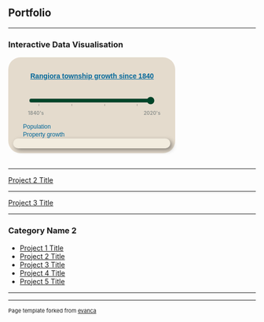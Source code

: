 ## Portfolio

---

### Interactive Data Visualisation 

<style type="text/css">	
  
    #play-controls {
        text-align: left;
        min-width: 320px;
        max-width: 320px;
        margin: 0 auto;
        padding: 5px 0 1em;
    }

    #play-controls * {
        display: inline-block;
        vertical-align: middle;
    }

	#steplist {
		display: none;
	}

	#slider-control-values {
		width: 270px;
		margin: 0px 10px 0px 30px;
		font-size: 10px;
        font-weight: 600;
		color: #8d918d;
	}
	
	.align-left {
		float: left;
	}
	
	.align-right {
		float: right;
	}

    #play-pause-button {
        width: 20px;
        height: 20px;
        text-align: center;
        font-size: 15px;
        cursor: pointer;
        color: #222;
        border: 0;
        background: transparent;
    }

    #play-range {
        margin: 2.5%;
        width: 80%;
        accent-color: #004529;
    }

    #play-output {
        font-family: Arial, Helvetica, sans-serif;
    }

    input[type="range"]::-moz-range-track {
        padding: 0 10px;
        background: repeating-linear-gradient(to right, 
            #ccc, 
            #ccc 10%, 
            #000 10%, 
            #000 11%, 
            #ccc 11%, 
            #ccc 20%);
	}

    #d3div {
        border-radius: 25px;
        background: #e4dbcd;
        padding: 10px; 
        width: 320px;
        height: auto;  
    }

    #d3div h4 a {
        margin: 10px 10px 10px 35px;
        font-family: sans-serif;
        font-size: 14px;
        font-weight: 600;
        color: #069; 
    }

    #divChart p, #divMap p {
        margin: 0px 0px 0px 20px;
        font-family: sans-serif;
        line-height: 16px;
        font-size: 12px;
        font-weight: 300;
        color: #069; 
    }
    
    
	#initialMap.hidden {
		display: none;
	}

    .propertylabel {
		font-family: Helvetica, sans-serif;
		font-size: 4px;
		fill: rgb(239,101,72);
		text-anchor: middle;
        display: none;
    }

    #divStoryBox {
        width: 300px;
        height: auto;
        padding: 10px;
        background-color: #f2ecdf;
        -webkit-border-radius: 10px;
        -moz-border-radius: 10px;
        border-radius: 10px;
        -webkit-box-shadow: 4px 4px 10px rgba(0, 0, 0, 0.4);
        -moz-box-shadow: 4px 4px 10px rgba(0, 0, 0, 0.4);
        box-shadow: 4px 4px 10px rgba(0, 0, 0, 0.4);
        pointer-events: none;
    }
			
	#divStoryBox.hidden {
		display: none;
	}

    #divStoryBox p {
        margin: 0;
        font-family: sans-serif;
        font-size: 12px;
        line-height: 16px;    
    }

</style>

<div id="d3div">
    <!-- Infographic title -->
    <h4><a href="/sample_page">Rangiora township growth since 1840</a></h4>
    <!-- Step slider with play/pause automation -->
    <div id="play-controls">
        <button id="play-pause-button" class="fa fa-play" title="play"></button>
        <input id="play-range" type="range" value="2020" min="1840" max="2020" step="10" list="steplist">
        <datalist id="steplist">
            <option>1850</option>
            <option>1900</option>
            <option>1950</option>
            <option>2000</option>
        </datalist>
        <output id="play-output" for="play-range" name="year"></output>
        <div id="slider-control-values">
            <div class="align-left">1840's</div>
            <div class="align-right">2020's</div>
            <div style="clear: both;"></div>
        </div>
    </div>
    <!-- Population bar chart -->
    <div id="divChart">
        <p>Population</p>
    </div>
    <!-- Properties map -->
    <div id="divMap">
        <p>Property growth</p>
    </div>
    <!-- Story box for text and images -->
    <div id="divStoryBox" >
        <p><strong><span id="storyBoxTitle" style="color: #069"></span></strong></p>
        <p><span id="storyBoxText"></span></p>
        <p><span id="storyBoxCitation" style="font-size: 9px; color: #8d918d"></span></p>
    </div>
</div>

<script src="https://d3js.org/d3.v7.min.js"></script>
<link rel="stylesheet" href="https://cdnjs.cloudflare.com/ajax/libs/font-awesome/4.7.0/css/font-awesome.min.css">
<script type="text/javascript">

    //Define Global variables
    const baseDataset = [ 
        { key: 0, decade: 1840, population: 0, color: `#004529`, text: `Prior to Ngati Toa's attack and destruction of Kaiapohia Pa in 1831, Ngai Tahu built pataka in Rangiora to store weapons and food.`, ahref: `https://waimakaririlibraries.com/__data/assets/pdf_file/0023/13874/Chapter-1-Breaching-the-Unknown-1.pdf`, image:`src="/images/Te_Rakawakaputa_sketch.png" alt="Te Rakawakaputa on the Korotuaheka in December 1848" height="90px" width="160px"`},		
        { key: 1, decade: 1850, population: 20, color: `#004529`, text: `In 1851, Charles Torlesse and John Boys, together with their wives (two Townsend sisters from Ferrymead - Alicia and Priscilla) were the first Europeans to build homes on recently acquired rural sections in Rangiora`, ahref: `https://waimakaririlibraries.com/__data/assets/pdf_file/0023/13874/Chapter-1-Breaching-the-Unknown-1.pdf`, image:`src="/images/Te_Rakawakaputa_sketch.png" alt="Te Rakawakaputa on the Korotuaheka in December 1848" height="90px" width="160px"`},		
        { key: 2, decade: 1860, population: 200, color: `#006837`, text: `1860's text`, ahref: `https://waimakaririlibraries.com/__data/assets/pdf_file/0023/13874/Chapter-1-Breaching-the-Unknown-1.pdf`, image:`src="/images/Te_Rakawakaputa_sketch.png" alt="Te Rakawakaputa on the Korotuaheka in December 1848" height="90px" width="160px"`},		
        { key: 3, decade: 1870, population: 750, color: `#238443`, text: `1870's text`, ahref: `https://waimakaririlibraries.com/__data/assets/pdf_file/0023/13874/Chapter-1-Breaching-the-Unknown-1.pdf`, image:`src="/images/Te_Rakawakaputa_sketch.png" alt="Te Rakawakaputa on the Korotuaheka in December 1848" height="90px" width="160px"`},
        { key: 4, decade: 1880, population: 1500, color: `#41ab5d`, text: `1880's text`, ahref: `https://waimakaririlibraries.com/__data/assets/pdf_file/0023/13874/Chapter-1-Breaching-the-Unknown-1.pdf`, image:`src="/images/Te_Rakawakaputa_sketch.png" alt="Te Rakawakaputa on the Korotuaheka in December 1848" height="90px" width="160px"`},
        { key: 5, decade: 1890, population: 1800, color: `#78c679`, text: `1890's text`, ahref: `https://waimakaririlibraries.com/__data/assets/pdf_file/0023/13874/Chapter-1-Breaching-the-Unknown-1.pdf`, image:`src="/images/Te_Rakawakaputa_sketch.png" alt="Te Rakawakaputa on the Korotuaheka in December 1848" height="90px" width="160px"`},
        { key: 6, decade: 1900, population: 1800, color: `#addd8e`, text: `1900's text`, ahref: `https://waimakaririlibraries.com/__data/assets/pdf_file/0023/13874/Chapter-1-Breaching-the-Unknown-1.pdf`, image:`src="/images/Te_Rakawakaputa_sketch.png" alt="Te Rakawakaputa on the Korotuaheka in December 1848" height="90px" width="160px"`},
        { key: 7, decade: 1910, population: 1800, color: `#d9f0a3`, text: `By the 1910's, Rangiora had still not grown much`, ahref: `https://waimakaririlibraries.com/__data/assets/pdf_file/0023/13874/Chapter-1-Breaching-the-Unknown-1.pdf`, image:`src="/images/Te_Rakawakaputa_sketch.png" alt="Te Rakawakaputa on the Korotuaheka in December 1848" height="90px" width="160px"`},
        { key: 8, decade: 1920, population: 2000, color: `#f7fcb9`, text: `1920's text`, ahref: `https://waimakaririlibraries.com/__data/assets/pdf_file/0023/13874/Chapter-1-Breaching-the-Unknown-1.pdf`, image:`src="/images/Te_Rakawakaputa_sketch.png" alt="Te Rakawakaputa on the Korotuaheka in December 1848" height="90px" width="160px"`},
        { key: 9, decade: 1930, population: 2100, color: `#ffffe5`, text: `1930's text`, ahref: `https://waimakaririlibraries.com/__data/assets/pdf_file/0023/13874/Chapter-1-Breaching-the-Unknown-1.pdf`, image:`src="/images/Te_Rakawakaputa_sketch.png" alt="Te Rakawakaputa on the Korotuaheka in December 1848" height="90px" width="160px"`},
        { key: 10, decade: 1940, population: 2300, color: `#fff7bc`, text: `1940's text`, ahref: `https://waimakaririlibraries.com/__data/assets/pdf_file/0023/13874/Chapter-1-Breaching-the-Unknown-1.pdf`, image:`src="/images/Te_Rakawakaputa_sketch.png" alt="Te Rakawakaputa on the Korotuaheka in December 1848" height="90px" width="160px"`},
        { key: 11, decade: 1950, population: 2800, color: `#fee391`, text: `1950's text`, ahref: `https://waimakaririlibraries.com/__data/assets/pdf_file/0023/13874/Chapter-1-Breaching-the-Unknown-1.pdf`, image:`src="/images/Te_Rakawakaputa_sketch.png" alt="Te Rakawakaputa on the Korotuaheka in December 1848" height="90px" width="160px"`},
        { key: 12, decade: 1960, population: 3500, color: `#fec44f`, text: `1960's text`, ahref: `https://waimakaririlibraries.com/__data/assets/pdf_file/0023/13874/Chapter-1-Breaching-the-Unknown-1.pdf`, image:`src="/images/Te_Rakawakaputa_sketch.png" alt="Te Rakawakaputa on the Korotuaheka in December 1848" height="90px" width="160px"`},
        { key: 13, decade: 1970, population: 4800, color: `#fe9929`, text: `1970's text`, ahref: `https://waimakaririlibraries.com/__data/assets/pdf_file/0023/13874/Chapter-1-Breaching-the-Unknown-1.pdf`, image:`src="/images/Te_Rakawakaputa_sketch.png" alt="Te Rakawakaputa on the Korotuaheka in December 1848" height="90px" width="160px"`} ,
        { key: 14, decade: 1980, population: 6400, color: `#ec7014`, text: `1980's text`, ahref: `https://waimakaririlibraries.com/__data/assets/pdf_file/0023/13874/Chapter-1-Breaching-the-Unknown-1.pdf`, image:`src="/images/Te_Rakawakaputa_sketch.png" alt="Te Rakawakaputa on the Korotuaheka in December 1848" height="90px" width="160px"`},
        { key: 15, decade: 1990, population: 8800, color: `#cc4c02`, text: `1990's text`, ahref: `https://waimakaririlibraries.com/__data/assets/pdf_file/0023/13874/Chapter-1-Breaching-the-Unknown-1.pdf`, image:`src="/images/Te_Rakawakaputa_sketch.png" alt="Te Rakawakaputa on the Korotuaheka in December 1848" height="90px" width="160px"`},
        { key: 16, decade: 2000, population: 10800, color: `#e31a1c`, text: `2000's text`, ahref: `https://waimakaririlibraries.com/__data/assets/pdf_file/0023/13874/Chapter-1-Breaching-the-Unknown-1.pdf`, image:`src="/images/Te_Rakawakaputa_sketch.png" alt="Te Rakawakaputa on the Korotuaheka in December 1848" height="90px" width="160px"`},
        { key: 17, decade: 2010, population: 12000, color: `#bd0026`, text: `2010's text`, ahref: `https://waimakaririlibraries.com/__data/assets/pdf_file/0023/13874/Chapter-1-Breaching-the-Unknown-1.pdf`, image:`src="/images/Te_Rakawakaputa_sketch.png" alt="Te Rakawakaputa on the Korotuaheka in December 1848" height="90px" width="160px"`},
        { key: 18, decade: 2020, population: 23000, color: `#800026`, text: `Following the Christchurch earthquakes in 2010 and 2011, many "red stickered" residents used their Government and insurance pay-outs to build new homes in Rangiora subdivisions, recently developed on ex-farmland beyond the original town "belts".`, ahref: `https://waimakaririlibraries.com/__data/assets/pdf_file/0023/13874/Chapter-1-Breaching-the-Unknown-1.pdf`, image:`src="/images/Te_Rakawakaputa_sketch.png" alt="Te Rakawakaputa on the Korotuaheka in December 1848" height="90px" width="160px"`}
    ];

    const decades = [];
    const colors = [];
    baseDataset.forEach(item => {
        decades.push(item.decade);
        colors.push(item.color);
    })

    let decadeValue = 2020;
    let dataset = baseDataset.slice(0,decades.indexOf(decadeValue)+1);
    let decadeValueDataObject = [baseDataset[decades.indexOf(decadeValue)]];
    const maxPopulation = d3.max(baseDataset, d => d.population);

    const w = 300;
    const h = 300;
    
    //HTML step slider control with play/pause button
    const playBtn = document.querySelector(`#play-pause-button`);
    let sliderTimer = undefined;

    function play(button) {         //Autoplay the slider, redrawing the Infograph at each slider step
        button.title = `pause`;
        button.className = `fa fa-pause`;
        sliderTimer = setInterval(function () {
            if (decadeValue >= decades[decades.length - 1]) {
                decadeValue = decades[0];
            } else {
                decadeValue += 10;
            }
            redraw(`autoSlide`);
        }, 1500);
    }

    function pause(button) {        //Pause the slider, either when manually moving the slider or when clicking the pause button
        button.title = `play`;
        button.className = `fa fa-play`;
        clearTimeout(sliderTimer);
        sliderTimer = undefined;
    }
    
    playBtn.addEventListener('click', function () {     //Toggle play and pause when the button has been clicked
        if (sliderTimer === undefined) {
            play(this);
        } else {
            pause(this);
        }
    });

    document.querySelector(`#play-range`).addEventListener(`input`, function (e) {      //Redraw the Infograph when the input has been manually changed
        pause(playBtn);
        decadeValue = parseInt(e.target.value);
        redraw(`manualSlide`);
    });
			
    //Create bar chart svg element, scales and axes
    const chartMargin = { top: 10, right: 10, bottom: 10, left: 10 };
    const chartWidth = 300 - chartMargin.left - chartMargin.right;
    const chartHeight = 60 - chartMargin.top - chartMargin.bottom;
    const barHeight = 20;

    const svgChart = d3
        .select(`div#divChart`)
        .append(`svg`)
        .attr(`width`, chartWidth + chartMargin.left + chartMargin.right)
        .attr(`height`, chartHeight + chartMargin.top + chartMargin.bottom)
        .append(`g`)
        .attr(`transform`, `translate(20,0)`);

    const xScale = d3.scaleLinear()
        .domain([0, maxPopulation])
        .range([0, chartWidth]);

    const yScale = d3.scaleBand()
        .domain([decadeValue])
        .rangeRound([0, chartHeight])
        .padding(0.15);

    const xAxis = d3.axisBottom(xScale).ticks(4, `,.3d`).tickSize(1);
    const yAxis = d3.axisLeft(yScale).tickValues([]);

    svgChart.append(`g`)
        .attr(`transform`, `translate(0,${chartHeight - 10})`)
        .call(xAxis)
        .call(g => g.select(`.domain`).remove());

    svgChart.append(`g`)
        .call(yAxis)
        .call(g => g.select(`.domain`).remove());

    //Define path generator, using the geoMercator projection
    const projection = d3
        .geoMercator()
        .scale([340000])
        .center([172.642, -43.319]);

    const path = d3.geoPath(projection);
    
    //Create map svg element and append 1840's map sketch
    const svgMap = d3
        .select(`div#divMap`)
        .append(`svg`)
        .attr(`width`, w)
        .attr(`height`, h);

    svgMap.append(`svg:image`)
        .attr(`id`, `initialMap`)
        .attr(`class`, `hidden`)
        .attr(`xlink:href`, `/images/rangiora_map_1848.png`)
        .attr(`x`, 30)
        .attr(`y`, 20)
        .attr(`width`, 250)
        .attr(`height`, 250);
             
    //Function - add bar to population bar chart svg
    function populationChart() {
        svgChart.selectAll(`rect`)
            .data(decadeValueDataObject)
            .enter()
            .append(`rect`)
            .attr(`x`, 0)
            .attr(`y`, d => yScale(d.decade))
            .attr(`height`, barHeight)
            .attr(`width`,d => ( d.population * chartWidth / maxPopulation ))
            .attr(`fill`, d => d.color);
    }
    
    //Function - set up properties map svg
    function propertyMap () {
        d3.json("/data/rangiora_property_titles.json").then(json => {				

            //Bind data and create one path per property
            const rangioramap = svgMap
                .selectAll("path")
                .data(json.features)
                .enter()
                .append("path")
                .attr("d", path)                   
                .attr("fill", function(d) {
                    //Get decade color for the property
                    const value = parseInt(d.properties.decade);
                    if (value && value <= decadeValue) {
                        return colors[decades.indexOf(value)];
                    } else {            // If property decade does not exist or is > input decade
                        return "transparent";
                    }
                });

            //Create one label per property
            const propertyLabels = svgMap
                .selectAll("text")
                .data(json.features)
                .enter()
                .append("text")
                .attr("class", "propertylabel")
                .attr("x", function(d) { return path.centroid(d)[0]; })
                .attr("y", function(d) { return path.centroid(d)[1]; })
                .text(function(d) {
                    if (d.properties.seqno) {
                        return d.properties.seqno;
                    }
                });

        }).catch( err => {console.log(err)});   
    }
                
    //Function - set up story box svg
    function storyBox () {
        d3.select(`#divStoryBox`)
            .select(`#storyBoxTitle`)
            .text(decadeValue + `'s population: ` + dataset[decades.indexOf(decadeValue)].population);

        d3.select(`#divStoryBox`)
            .select(`#storyBoxText`)
            .text(dataset[decades.indexOf(decadeValue)].text);

        d3.select(`#divStoryBox`)
            .select(`#storyBoxCitation`)
            .text(decadeValue < 1980 ? `Source: Rangiora by D.N Hawkins, Rangiora Borough Council 1983` : ``);
            
        //Display the story box
        d3.select(`#divStoryBox`).classed(`hidden`, false);    
    }
    
    //Function - redraw Infograph on change of decade in slider control
    //(this happens either by manually moving the range input on the slider, or from a timer when the slider is played automatically)
    function redraw(slideMode) {

        const lastKeyValue = dataset.length - 1;
        if (decadeValue != decades[dataset.length - 1]) {
            dataset = baseDataset.slice(0,decades.indexOf(decadeValue)+1);
        }
        
        const input = document.querySelector('#play-range');
        if (slideMode = `autoSlide`) {
			input.value = decadeValue;
		}

        //Update bar chart to reflect population early in the selected decade    
        decadeValueDataObject = [baseDataset[decades.indexOf(decadeValue)]];
        yScale.domain([decadeValue])
            .padding(0.15);

        const bar = svgChart.selectAll("rect")
            .data(decadeValueDataObject);

       bar.enter()
            .append("rect")
            .attr(`x`, chartWidth)
            .attr(`y`, d => yScale(d.decade))
            .attr(`height`, barHeight)
            .attr(`width`,d => ( d.population * chartWidth / maxPopulation ))
            .attr(`fill`, d => d.color)
            .merge(bar)
            .transition()
            .duration(200)
            .attr(`x`, 0)
            .attr(`y`, d => yScale(d.decade))
            .attr(`height`, barHeight)
            .attr(`width`,d => ( d.population * chartWidth / maxPopulation ))
            .attr(`fill`, d => d.color);
      
        // change map to reflect property titles issued up to and including the selected decade
        if (decadeValue != 1840) {
            d3.select(`#initialMap`).classed(`hidden`, true);
        } else {
            d3.select(`#initialMap`).classed(`hidden`, false);
        }

        svgMap.selectAll("path")
            .transition()
            .attr("fill", function(d,i) {
                //Get data value
                const value = parseInt(d.properties.decade);
                if (value && value <= decadeValue) {
                    return colors[decades.indexOf(value)];
                } else {            //If property decade does not exist or is > input decade
                    return "transparent";
            }});

        //Update the story text box with text and images relevant to the selected decade
        d3.select(`#divStoryBox`)
            .select(`#storyBoxTitle`)
            .text(decadeValue + `'s population: ` + dataset[decades.indexOf(decadeValue)].population);

        d3.select(`#divStoryBox`)
            .select(`#storyBoxText`)
            .html(`<span>${dataset[decades.indexOf(decadeValue)].text}<br><a href="${dataset[decades.indexOf(decadeValue)].ahref}"><img ${dataset[decades.indexOf(decadeValue)].image}></a></span>`);
 //           .text(dataset[decades.indexOf(decadeValue)].text);

        d3.select(`#divStoryBox`)
            .select(`#storyBoxCitation`)
            .text(decadeValue < 1980 ? `Source: Rangiora by D.N Hawkins, Rangiora Borough Council 1983` : ``);
        
        //Display the story text box
        d3.select(`#divStoryBox`).classed(`hidden`, false);
            
    }			
    
    //Function - main function that runs each of the component functions
    function runInfographic () {

        populationChart();		//Sets up initial display of the population bar chart	
        
        propertyMap();			//Sets up initial display of the properties map
        
        storyBox();				//Sets up initial display of the story box
		
    }
    
    runInfographic();

</script>

<br/>

---
[Project 2 Title](/pdf/sample_presentation.pdf)


---
[Project 3 Title](http://example.com/)


---

### Category Name 2

- [Project 1 Title](http://example.com/)
- [Project 2 Title](http://example.com/)
- [Project 3 Title](http://example.com/)
- [Project 4 Title](http://example.com/)
- [Project 5 Title](http://example.com/)

---




---
<p style="font-size:11px">Page template forked from <a href="https://github.com/evanca/quick-portfolio">evanca</a></p>
<!-- Remove above link if you don't want to attibute -->
